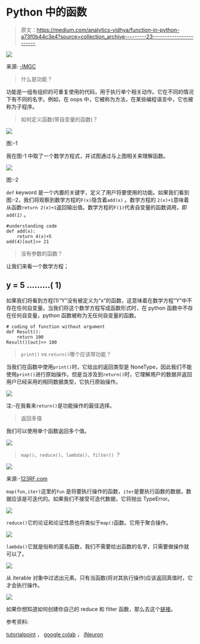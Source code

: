 # Python 中的函数

> 原文：<https://medium.com/analytics-vidhya/function-in-python-a73f0b44c3e4?source=collection_archive---------23----------------------->

![](img/bb08709fa1c067700b3e42a635acae04.png)

来源: [-IMGC](https://www.google.com/search?q=writing+code&sxsrf=ALeKk03Q2-IfHz-9SbF0b5ZhgqtX7dwS_A:1596873686321&source=lnms&tbm=isch&sa=X&ved=2ahUKEwi45cuGkovrAhWgzTgGHRubD-MQ_AUoAXoECBAQAw&biw=1366&bih=625#imgrc=74FHDQSF4yhOIM)

> 什么是功能？

功能是一组有组织的可重复使用的代码，用于执行单个相关动作。它在不同的情况下有不同的名字。例如，在 oops 中，它被称为方法，在某些编程语言中，它也被称为子程序。

> 如何定义函数(带自变量的函数)？

![](img/2228dd7fe883c379c6c48ca90756789b.png)

图:-1

我在图-1 中取了一个数学方程式，并试图通过与上图相关来理解函数。

![](img/5267c74ebbbdba4698d8d22ed02e12fa.png)

图:-2

`def` keyword 是一个内置的关键字，定义了用户将要使用的功能。如果我们看到图:-2，我们将观察到数学方程的`F(x)`隐含着`add(x)` 。数学方程的 `2(x)+1`意味着从函数`return 2(x)+1`返回输出值。数学方程的`F(1)`代表自变量的函数调用，即 `add(1)` 。

```
#understanding code 
def add(x):
    return 4(x)+5
add(4)[out]>> 21
```

> 没有参数的函数？

让我们来看一个数学方程；

## y = 5 ………( 1)

如果我们将看到方程(1)“Y”没有被定义为“x”的函数，这意味着在数学方程“Y”中不存在任何自变量。当我们将这个数学方程写成函数形式时，在 python 函数中不存在任何自变量，python 函数被称为无任何自变量的函数。

```
# coding of function without argument
def Result():
    return 100
Result()[out]>> 100
```

> `print()` vs `return()`哪个应该带功能？

当我们在函数中使用`print()`时，它给出的返回类型是 NoneType，因此我们不能使用`print()`进行原始操作。但是当涉及到`return()`时，它理解用户的数据并返回用户已经采用的相同数据类型，它执行原始操作。

![](img/6bd538081ed78d88762a170448d4b44a.png)

注:-在我看来`return()`是功能操作的最佳选择。

> 返回多值

我们可以使用单个函数返回多个值。

![](img/9c1b005609ba6575b9a634d4df29c634.png)

> `map()`、`reduce()`、`lambda()`、`filter()` ？

![](img/01a0bd252289d9187eec759e7db087d4.png)

来源:-[123RF.com](https://www.google.com/search?q=mountain+and+river&sxsrf=ALeKk028uQjaKOYHkm0v_mss8_zHwqGqhA:1596880022621&source=lnms&tbm=isch&sa=X&ved=2ahUKEwiH7PzTqYvrAhVTxzgGHbrsCT8Q_AUoAXoECBUQAw#imgrc=WI2nvdrfeU5doM)

`map(fun,iter)`这里的`fun` 是将要执行操作的函数，`iter`是要执行函数的数据，数据应该是可迭代的。如果我们不接受可迭代数据，它将抛出 TypeError。

![](img/f8a9273d8fcbbdedf4ed4fd23a778ffe.png)

`reduce()`它的论证和论证性质也将类似于`map()`函数。它用于聚合操作。

![](img/419438ed11e43a39a8f4098858076563.png)

`lambda()`它就是俗称的匿名函数，我们不需要给出函数的名字，只需要做操作就可以了。

![](img/d96b176c971d0b7c9d90deff951d99c5.png)

从 iterable 对象中过滤出元素。只有当函数(将对其执行操作)应该返回真值时，它才会执行操作。

![](img/9f45e4ce953d2efafbfb95e5af0da448.png)

如果你想知道如何创建你自己的 reduce 和 filter 函数，那么去这个[链接](/@akhilanandkspa/creating-own-reduce-and-filter-function-in-python-7e157c899532)。

参考资料:

[tutorialpoint](https://www.tutorialspoint.com/index.htm) ， [google colab](https://colab.research.google.com/notebooks/intro.ipynb#recent=true) ， [iNeuron](https://ineuron.ai/)